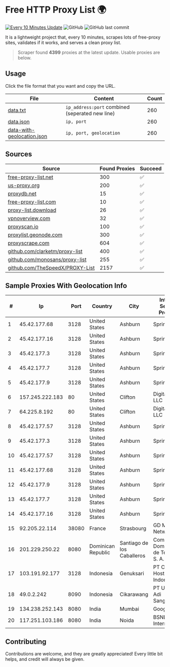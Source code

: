 
# Free HTTP Proxy List 🌍

[![Every 10 Minutes Update](https://github.com/mertguvencli/http-proxy-list/actions/workflows/main.yml/badge.svg?branch=main)](https://github.com/mertguvencli/http-proxy-list/actions/workflows/main.yml)
![GitHub](https://img.shields.io/github/license/mertguvencli/http-proxy-list)
![GitHub last commit](https://img.shields.io/github/last-commit/mertguvencli/http-proxy-list)

It is a lightweight project that, every 10 minutes, scrapes lots of free-proxy sites, validates if it works, and serves a clean proxy list.


> Scraper found **4399** proxies at the latest update. Usable proxies are below.

## Usage

Click the file format that you want and copy the URL.


|File|Content|Count|
|----|-------|-----|
|[data.txt](https://raw.githubusercontent.com/mertguvencli/http-proxy-list/main/proxy-list/data.txt)|`ip_address:port` combined (seperated new line)|260|
|[data.json](https://raw.githubusercontent.com/mertguvencli/http-proxy-list/main/proxy-list/data.json)|`ip, port`|260|
|[data-with-geolocation.json](https://raw.githubusercontent.com/mertguvencli/http-proxy-list/main/proxy-list/data-with-geolocation.json)|`ip, port, geolocation`|260|

## Sources

|Source|Found Proxies|Succeed|
|------|-------------|-------|
|[free-proxy-list.net](https://free-proxy-list.net)|300|✅|
|[us-proxy.org](https://www.us-proxy.org)|200|✅|
|[proxydb.net](http://proxydb.net)|15|✅|
|[free-proxy-list.com](https://free-proxy-list.com/?page=&port=&type%5B%5D=http&type%5B%5D=https&up_time=0&search=Search)|10|✅|
|[proxy-list.download](https://www.proxy-list.download/HTTP)|26|✅|
|[vpnoverview.com](https://vpnoverview.com/privacy/anonymous-browsing/free-proxy-servers)|32|✅|
|[proxyscan.io](https://www.proxyscan.io)|100|✅|
|[proxylist.geonode.com](https://proxylist.geonode.com/api/proxy-list?limit=300&page=1&sort_by=lastChecked&sort_type=desc&protocols=http,https)|300|✅|
|[proxyscrape.com](https://api.proxyscrape.com/v2/?request=displayproxies&protocol=http&timeout=10000&country=all&ssl=all&anonymity=all)|604|✅|
|[github.com/clarketm/proxy-list](https://raw.githubusercontent.com/clarketm/proxy-list/master/proxy-list-raw.txt)|400|✅|
|[github.com/monosans/proxy-list](https://raw.githubusercontent.com/monosans/proxy-list/main/proxies/http.txt)|255|✅|
|[github.com/TheSpeedX/PROXY-List](https://raw.githubusercontent.com/TheSpeedX/PROXY-List/master/http.txt)|2157|✅|


## Sample Proxies With Geolocation Info

|#|Ip|Port|Country|City|Internet Service Provider|
|-|--|----|-------|----|-------------------------|
|1|45.42.177.68|3128|United States|Ashburn|Sprint|
|2|45.42.177.16|3128|United States|Ashburn|Sprint|
|3|45.42.177.3|3128|United States|Ashburn|Sprint|
|4|45.42.177.7|3128|United States|Ashburn|Sprint|
|5|45.42.177.9|3128|United States|Ashburn|Sprint|
|6|157.245.222.183|80|United States|Clifton|DigitalOcean, LLC|
|7|64.225.8.192|80|United States|Clifton|DigitalOcean, LLC|
|8|45.42.177.57|3128|United States|Ashburn|Sprint|
|9|45.42.177.3|3128|United States|Ashburn|Sprint|
|10|45.42.177.57|3128|United States|Ashburn|Sprint|
|11|45.42.177.68|3128|United States|Ashburn|Sprint|
|12|45.42.177.9|3128|United States|Ashburn|Sprint|
|13|45.42.177.7|3128|United States|Ashburn|Sprint|
|14|45.42.177.16|3128|United States|Ashburn|Sprint|
|15|92.205.22.114|38080|France|Strasbourg|GD MASS Network|
|16|201.229.250.22|8080|Dominican Republic|Santiago de los Caballeros|Compañía Dominicana de Teléfonos S. A.|
|17|103.191.92.177|3128|Indonesia|Genuksari|PT Cloud Hosting Indonesia|
|18|49.0.2.242|8090|Indonesia|Cikarawang|PT Usaha Adi Sanggoro|
|19|134.238.252.143|8080|India|Mumbai|Google LLC|
|20|117.251.103.186|8080|India|Noida|BSNL Internet|



## Contributing

Contributions are welcome, and they are greatly appreciated! Every
little bit helps, and credit will always be given.

